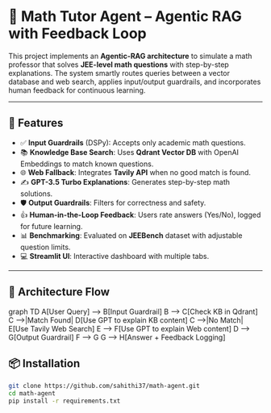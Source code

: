 # 🧠 Math Tutor Agent – Agentic RAG with Feedback Loop

This project implements an **Agentic-RAG architecture** to simulate a math professor that solves **JEE-level math questions** with step-by-step explanations. The system smartly routes queries between a vector database and web search, applies input/output guardrails, and incorporates human feedback for continuous learning.

---

## 📌 Features

- ✅ **Input Guardrails** (DSPy): Accepts only academic math questions.
- 📚 **Knowledge Base Search**: Uses **Qdrant Vector DB** with OpenAI Embeddings to match known questions.
- 🌐 **Web Fallback**: Integrates **Tavily API** when no good match is found.
- ✍️ **GPT-3.5 Turbo Explanations**: Generates step-by-step math solutions.
- 🛡️ **Output Guardrails**: Filters for correctness and safety.
- 👍 **Human-in-the-Loop Feedback**: Users rate answers (Yes/No), logged for future learning.
- 📊 **Benchmarking**: Evaluated on **JEEBench** dataset with adjustable question limits.
- 💻 **Streamlit UI**: Interactive dashboard with multiple tabs.

---

## 🚀 Architecture Flow

graph TD
    A[User Query] --> B[Input Guardrail]
    B --> C[Check KB in Qdrant]
    C -->|Match Found| D[Use GPT to explain KB content]
    C -->|No Match| E[Use Tavily Web Search]
    E --> F[Use GPT to explain Web content]
    D --> G[Output Guardrail]
    F --> G
    G --> H[Answer + Feedback Logging]


## 📦 Installation

```bash
git clone https://github.com/sahithi37/math-agent.git
cd math-agent
pip install -r requirements.txt

